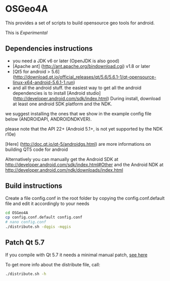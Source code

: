 OSGeo4A
==========

This provides a set of scripts to build opensource geo tools for android.

This is *Experimental*

Dependencies instructions
-----------
- you need a JDK v6 or later (OpenJDK is also good)
- [Apache ant] (http://ant.apache.org/bindownload.cgi) v1.8 or later
- [Qt5 for android > 5.6]
(http://download.qt.io/official_releases/qt/5.6/5.6.1-1/qt-opensource-linux-x64-android-5.6.1-1.run)
- and all the android stuff. the easiest way to get all the android dependencies
is to install [Android studio] (http://developer.android.com/sdk/index.html)
During install, download at least one android SDK platform and the NDK.

we suggest installing the ones that we show in the example config file below
(ANDROIDAPI, ANDROIDNDKVER).

please note that the API 22+ (Android 5.1+, is not yet supported by the NDK r10e)

[Here] (http://doc.qt.io/qt-5/androidgs.html) are more informations on building QT5
code for android

Alternatively you can manually get the Android SDK at
http://developer.android.com/sdk/index.html#Other and the Android NDK at
http://developer.android.com/ndk/downloads/index.html

Build instructions
-----------
Create a file config.conf in the root folder by copying the config.conf.default
 file and edit it accordingly to your needs 
```sh
cd OSGeo4A
cp config.conf.default config.conf
# nano config.conf
./distribute.sh -dqgis -mqgis
```

Patch Qt 5.7
------------

If you compile with Qt 5.7 it needs a minimal manual patch, [see here](https://github.com/opengisch/OSGeo4A/pull/15#issuecomment-249107332)


To get more info about the distribute file, call:
```sh
./distribute.sh -h
```

